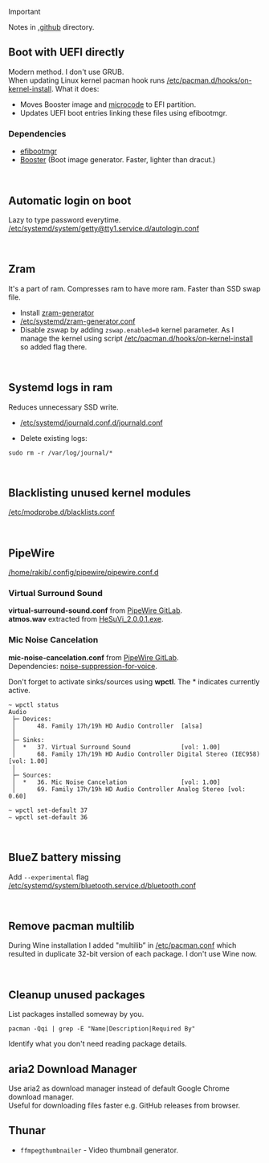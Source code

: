 <!-- prettier-ignore -->
> [!IMPORTANT]
> Notes in [.github](/.github) directory.

## Boot with UEFI directly

Modern method. I don't use GRUB.<br>
When updating Linux kernel pacman hook runs [/etc/pacman.d/hooks/on-kernel-install](/etc/pacman.d/hooks/on-kernel-install). What it does:

- Moves Booster image and [microcode](https://wiki.archlinux.org/title/microcode) to EFI partition.
- Updates UEFI boot entries linking these files using efibootmgr.

### Dependencies

- [efibootmgr](https://github.com/rhboot/efibootmgr)
- [Booster](https://github.com/anatol/booster) (Boot image generator. Faster, lighter than dracut.)

<br>

## Automatic login on boot

Lazy to type password everytime.<br>
[/etc/systemd/system/getty@tty1.service.d/autologin.conf](/etc/systemd/system/getty@tty1.service.d/autologin.conf)

<br>

## Zram

It's a part of ram. Compresses ram to have more ram. Faster than SSD swap file.

- Install [zram-generator](https://github.com/systemd/zram-generator)
- [/etc/systemd/zram-generator.conf](/etc/systemd/zram-generator.conf)
- Disable zswap by adding `zswap.enabled=0` kernel parameter. As I manage the kernel using script [/etc/pacman.d/hooks/on-kernel-install](/etc/pacman.d/hooks/on-kernel-install#L42) so added flag there.

<br>

## Systemd logs in ram

Reduces unnecessary SSD write.

- [/etc/systemd/journald.conf.d/journald.conf](/etc/systemd/journald.conf.d/journald.conf)

- Delete existing logs:

```
sudo rm -r /var/log/journal/*
```

<br>

## Blacklisting unused kernel modules

[/etc/modprobe.d/blacklists.conf](/etc/modprobe.d/blacklists.conf)

<br>

## PipeWire

[/home/rakib/.config/pipewire/pipewire.conf.d](/home/rakib/.config/pipewire/pipewire.conf.d)

### Virtual Surround Sound

**virtual-surround-sound.conf** from [PipeWire GitLab](https://gitlab.freedesktop.org/pipewire/pipewire/-/blob/master/src/daemon/filter-chain/sink-virtual-surround-7.1-hesuvi.conf).<br>
**atmos.wav** extracted from [HeSuVi_2.0.0.1.exe](https://sourceforge.net/projects/hesuvi/files).

### Mic Noise Cancelation

**mic-noise-cancelation.conf** from [PipeWire GitLab](https://gitlab.freedesktop.org/pipewire/pipewire/-/blob/master/src/daemon/filter-chain/source-rnnoise.conf).<br>
Dependencies: [noise-suppression-for-voice](https://github.com/werman/noise-suppression-for-voice).

Don't forget to activate sinks/sources using **wpctl**. The \* indicates currently active.

```
~ wpctl status
Audio
 ├─ Devices:
 │      48. Family 17h/19h HD Audio Controller  [alsa]
 │
 ├─ Sinks:
 │  *   37. Virtual Surround Sound              [vol: 1.00]
 │      68. Family 17h/19h HD Audio Controller Digital Stereo (IEC958) [vol: 1.00]
 │
 ├─ Sources:
 │  *   36. Mic Noise Cancelation               [vol: 1.00]
 │      69. Family 17h/19h HD Audio Controller Analog Stereo [vol: 0.60]

~ wpctl set-default 37
~ wpctl set-default 36
```

<br>

## BlueZ battery missing

Add `--experimental` flag [/etc/systemd/system/bluetooth.service.d/bluetooth.conf](/etc/systemd/system/bluetooth.service.d/bluetooth.conf)

<br>

## Remove pacman multilib

During Wine installation I added "multilib” in [/etc/pacman.conf](/etc/pacman.conf) which resulted in duplicate 32-bit version of each package. I don't use Wine now.

<br>

## Cleanup unused packages

List packages installed someway by you.

```
pacman -Qqi | grep -E "Name|Description|Required By"
```

Identify what you don't need reading package details.

## aria2 Download Manager

Use aria2 as download manager instead of default Google Chrome download manager.<br>
Useful for downloading files faster e.g. GitHub releases from browser.


## Thunar
- `ffmpegthumbnailer` - Video thumbnail generator.

